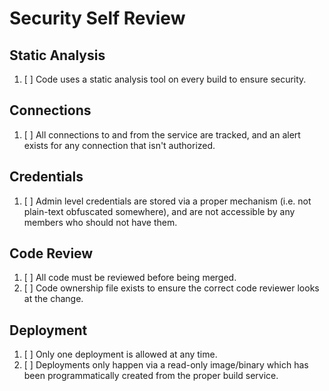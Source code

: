 # Security Self Review

## Static Analysis

1. [ ] Code uses a static analysis tool on every build to ensure security.

## Connections

1. [ ] All connections to and from the service are tracked, and an alert exists for any connection that isn't
       authorized.

## Credentials

1. [ ] Admin level credentials are stored via a proper mechanism (i.e. not plain-text obfuscated somewhere), and are not
       accessible by any members who should not have them.

## Code Review

1. [ ] All code must be reviewed before being merged.
2. [ ] Code ownership file exists to ensure the correct code reviewer looks at the change.

## Deployment

1. [ ] Only one deployment is allowed at any time.
2. [ ] Deployments only happen via a read-only image/binary which has been programmatically created from the proper
       build service.